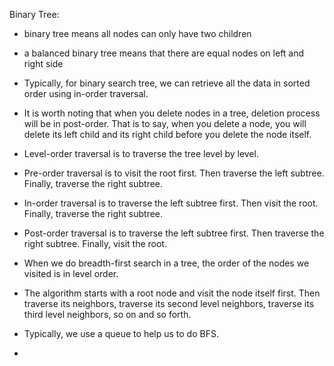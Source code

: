 Binary Tree:

- binary tree means all nodes can only have two children
- a balanced binary tree means that there are equal nodes on left and right side
- Typically, for binary search tree, we can retrieve all the data in sorted order using in-order traversal.
- It is worth noting that when you delete nodes in a tree, deletion process will be in post-order. That is to say, when you delete a node, you will delete its left child and its right child before you delete the node itself.

- Level-order traversal is to traverse the tree level by level.
- Pre-order traversal is to visit the root first. Then traverse the left subtree. Finally, traverse the right subtree.
- In-order traversal is to traverse the left subtree first. Then visit the root. Finally, traverse the right subtree.
- Post-order traversal is to traverse the left subtree first. Then traverse the right subtree. Finally, visit the root.

- When we do breadth-first search in a tree, the order of the nodes we visited is in level order.
- The algorithm starts with a root node and visit the node itself first. Then traverse its neighbors, traverse its second level neighbors, traverse its third level neighbors, so on and so forth.
- Typically, we use a queue to help us to do BFS.

- 
